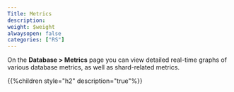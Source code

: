 ```yaml
---
Title: Metrics
description: 
weight: $weight
alwaysopen: false
categories: ["RS"]
---
```

On the **Database \> Metrics** page you can view detailed real-time
graphs of various database metrics, as well as shard-related metrics.

{{%children style="h2" description="true"%}}